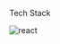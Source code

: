 
Tech Stack

![react](https://github.com/Choguesung/Choguesung/assets/121619411/003ccf05-ca8f-434d-b5ef-887d213ede51)
